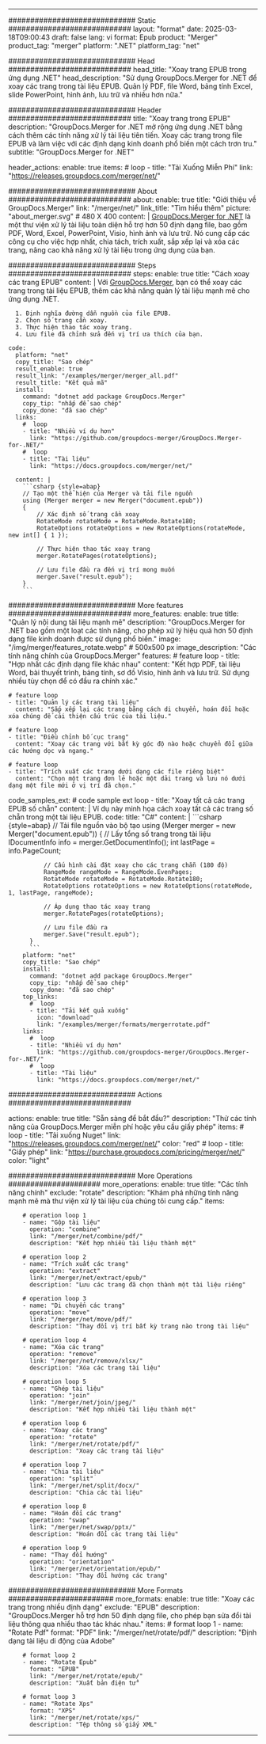 
---
############################# Static ############################
layout: "format"
date:  2025-03-18T09:00:43
draft: false
lang: vi
format: Epub
product: "Merger"
product_tag: "merger"
platform: ".NET"
platform_tag: "net"

############################# Head ############################
head_title: "Xoay trang EPUB trong ứng dụng .NET"
head_description: "Sử dụng GroupDocs.Merger for .NET để xoay các trang trong tài liệu EPUB. Quản lý PDF, file Word, bảng tính Excel, slide PowerPoint, hình ảnh, lưu trữ và nhiều hơn nữa."

############################# Header ############################
title: "Xoay trang trong EPUB" 
description: "GroupDocs.Merger for .NET mở rộng ứng dụng .NET bằng cách thêm các tính năng xử lý tài liệu tiên tiến. Xoay các trang trong file EPUB và làm việc với các định dạng kinh doanh phổ biến một cách trơn tru."
subtitle: "GroupDocs.Merger for .NET" 

header_actions:
  enable: true
  items:
    #  loop
    - title: "Tải Xuống Miễn Phí"
      link: "https://releases.groupdocs.com/merger/net/"
      
############################# About ############################
about:
    enable: true
    title: "Giới thiệu về GroupDocs.Merger"
    link: "/merger/net/"
    link_title: "Tìm hiểu thêm"
    picture: "about_merger.svg" # 480 X 400
    content: |
       [GroupDocs.Merger for .NET](/merger/net/) là một thư viện xử lý tài liệu toàn diện hỗ trợ hơn 50 định dạng file, bao gồm PDF, Word, Excel, PowerPoint, Visio, hình ảnh và lưu trữ. Nó cung cấp các công cụ cho việc hợp nhất, chia tách, trích xuất, sắp xếp lại và xóa các trang, nâng cao khả năng xử lý tài liệu trong ứng dụng của bạn.

############################# Steps ############################
steps:
    enable: true
    title: "Cách xoay các trang EPUB"
    content: |
      Với [GroupDocs.Merger](/merger/net/), bạn có thể xoay các trang trong tài liệu EPUB, thêm các khả năng quản lý tài liệu mạnh mẽ cho ứng dụng .NET.
      
      1. Định nghĩa đường dẫn nguồn của file EPUB.
      2. Chọn số trang cần xoay.
      3. Thực hiện thao tác xoay trang.
      4. Lưu file đã chỉnh sửa đến vị trí ưa thích của bạn.
   
    code:
      platform: "net"
      copy_title: "Sao chép"
      result_enable: true
      result_link: "/examples/merger/merger_all.pdf"
      result_title: "Kết quả mã"
      install:
        command: "dotnet add package GroupDocs.Merger"
        copy_tip: "nhấp để sao chép"
        copy_done: "đã sao chép"
      links:
        #  loop
        - title: "Nhiều ví dụ hơn"
          link: "https://github.com/groupdocs-merger/GroupDocs.Merger-for-.NET/"
        #  loop
        - title: "Tài liệu"
          link: "https://docs.groupdocs.com/merger/net/"
          
      content: |
        ```csharp {style=abap}
        // Tạo một thể hiện của Merger và tải file nguồn
        using (Merger merger = new Merger("document.epub"))
        {
            // Xác định số trang cần xoay
            RotateMode rotateMode = RotateMode.Rotate180;
            RotateOptions rotateOptions = new RotateOptions(rotateMode, new int[] { 1 });

            // Thực hiện thao tác xoay trang
            merger.RotatePages(rotateOptions);

            // Lưu file đầu ra đến vị trí mong muốn
            merger.Save("result.epub");
        }
        ```            

############################# More features ############################
more_features:
  enable: true
  title: "Quản lý nội dung tài liệu mạnh mẽ"
  description: "GroupDocs.Merger for .NET bao gồm một loạt các tính năng, cho phép xử lý hiệu quả hơn 50 định dạng file kinh doanh được sử dụng phổ biến."
  image: "/img/merger/features_rotate.webp" # 500x500 px
  image_description: "Các tính năng chính của GroupDocs.Merger"
  features:
    # feature loop
    - title: "Hợp nhất các định dạng file khác nhau"
      content: "Kết hợp PDF, tài liệu Word, bài thuyết trình, bảng tính, sơ đồ Visio, hình ảnh và lưu trữ. Sử dụng nhiều tùy chọn để có đầu ra chính xác."

    # feature loop
    - title: "Quản lý các trang tài liệu"
      content: "Sắp xếp lại các trang bằng cách di chuyển, hoán đổi hoặc xóa chúng để cải thiện cấu trúc của tài liệu."

    # feature loop
    - title: "Điều chỉnh bố cục trang"
      content: "Xoay các trang với bất kỳ góc độ nào hoặc chuyển đổi giữa các hướng dọc và ngang."

    # feature loop
    - title: "Trích xuất các trang dưới dạng các file riêng biệt"
      content: "Chọn một trang đơn lẻ hoặc một dải trang và lưu nó dưới dạng một file mới ở vị trí đã chọn."
      
  code_samples_ext:
    # code sample ext loop
    - title: "Xoay tất cả các trang EPUB số chẵn"
      content: |
        Ví dụ này minh họa cách xoay tất cả các trang số chẵn trong một tài liệu EPUB.
      code:
        title: "C#"
        content: |
          ```csharp {style=abap}
          // Tải file nguồn vào bộ tạo
          using (Merger merger = new Merger("document.epub"))
          {
              // Lấy tổng số trang trong tài liệu
              IDocumentInfo info = merger.GetDocumentInfo();
              int lastPage = info.PageCount;

              // Cấu hình cài đặt xoay cho các trang chẵn (180 độ)
              RangeMode rangeMode = RangeMode.EvenPages;
              RotateMode rotateMode = RotateMode.Rotate180;
              RotateOptions rotateOptions = new RotateOptions(rotateMode, 1, lastPage, rangeMode);
          
              // Áp dụng thao tác xoay trang
              merger.RotatePages(rotateOptions);

              // Lưu file đầu ra
              merger.Save("result.epub");
          }
          ```
        platform: "net"
        copy_title: "Sao chép"
        install:
          command: "dotnet add package GroupDocs.Merger"
          copy_tip: "nhấp để sao chép"
          copy_done: "đã sao chép"
        top_links:
          #  loop
          - title: "Tải kết quả xuống"
            icon: "download"
            link: "/examples/merger/formats/mergerrotate.pdf"
        links:
          #  loop
          - title: "Nhiều ví dụ hơn"
            link: "https://github.com/groupdocs-merger/GroupDocs.Merger-for-.NET/"
          #  loop
          - title: "Tài liệu"
            link: "https://docs.groupdocs.com/merger/net/"
            

            


############################# Actions ############################

actions:
  enable: true
  title: "Sẵn sàng để bắt đầu?"
  description: "Thử các tính năng của GroupDocs.Merger miễn phí hoặc yêu cầu giấy phép"
  items:
    #  loop
    - title: "Tải xuống Nuget"
      link: "https://releases.groupdocs.com/merger/net/"
      color: "red"
        #  loop
    - title: "Giấy phép"
      link: "https://purchase.groupdocs.com/pricing/merger/net/"
      color: "light"


############################# More Operations #####################
more_operations:
    enable: true
    title: "Các tính năng chính"
    exclude: "rotate"
    description: "Khám phá những tính năng mạnh mẽ mà thư viện xử lý tài liệu của chúng tôi cung cấp."
    items: 
          
        # operation loop 1
        - name: "Gộp tài liệu"
          operation: "combine"
          link: "/merger/net/combine/pdf/"
          description: "Kết hợp nhiều tài liệu thành một"

        # operation loop 2
        - name: "Trích xuất các trang"
          operation: "extract"
          link: "/merger/net/extract/epub/"
          description: "Lưu các trang đã chọn thành một tài liệu riêng"

        # operation loop 3
        - name: "Di chuyển các trang"
          operation: "move"
          link: "/merger/net/move/pdf/"
          description: "Thay đổi vị trí bất kỳ trang nào trong tài liệu"

        # operation loop 4
        - name: "Xóa các trang"
          operation: "remove"
          link: "/merger/net/remove/xlsx/"
          description: "Xóa các trang tài liệu"

        # operation loop 5
        - name: "Ghép tài liệu"
          operation: "join"
          link: "/merger/net/join/jpeg/"
          description: "Kết hợp nhiều tài liệu thành một"

        # operation loop 6
        - name: "Xoay các trang"
          operation: "rotate"
          link: "/merger/net/rotate/pdf/"
          description: "Xoay các trang tài liệu"

        # operation loop 7
        - name: "Chia tài liệu"
          operation: "split"
          link: "/merger/net/split/docx/"
          description: "Chia các tài liệu"

        # operation loop 8
        - name: "Hoán đổi các trang"
          operation: "swap"
          link: "/merger/net/swap/pptx/"
          description: "Hoán đổi các trang tài liệu"

        # operation loop 9
        - name: "Thay đổi hướng"
          operation: "orientation"
          link: "/merger/net/orientation/epub/"
          description: "Thay đổi hướng các trang"
          
        
          
############################# More Formats ########################
more_formats:
    enable: true
    title: "Xoay các trang trong nhiều định dạng"
    exclude: "EPUB"
    description: "GroupDocs.Merger hỗ trợ hơn 50 định dạng file, cho phép bạn sửa đổi tài liệu thông qua nhiều thao tác khác nhau."
    items: 
        # format loop 1
        - name: "Rotate Pdf"
          format: "PDF"
          link: "/merger/net/rotate/pdf/"
          description: "Định dạng tài liệu di động của Adobe"

        # format loop 2
        - name: "Rotate Epub"
          format: "EPUB"
          link: "/merger/net/rotate/epub/"
          description: "Xuất bản điện tử"

        # format loop 3
        - name: "Rotate Xps"
          format: "XPS"
          link: "/merger/net/rotate/xps/"
          description: "Tệp thông số giấy XML"


---